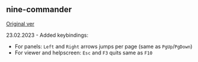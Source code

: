 ## nine-commander
[Original ver](https://github.com/telephil9/nc)

23.02.2023 - Added keybindings:
- For panels: `Left` and `Right` arrows jumps per page (same as `PgUp`/`PgDown`)
- For viewer and helpscreen: `Esc` and `F3` quits same as `F10`
